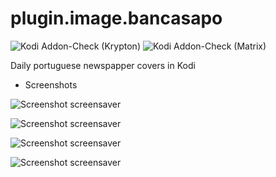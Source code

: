 # plugin.image.bancasapo

![Kodi Addon-Check (Krypton)](https://github.com/enen92/plugin.image.bancasapo/workflows/Kodi%20Addon-Check%20(Krypton)/badge.svg)
![Kodi Addon-Check (Matrix)](https://github.com/enen92/plugin.image.bancasapo/workflows/Kodi%20Addon-Check%20(Matrix)/badge.svg)

Daily portuguese newspapper covers in Kodi

* Screenshots

![Screenshot screensaver](https://github.com/enen92/plugin.image.bancasapo/blob/master/resources/images/screenshot-01.jpg?raw=true)

![Screenshot screensaver](https://github.com/enen92/plugin.image.bancasapo/blob/master/resources/images/screenshot-02.jpg?raw=true)

![Screenshot screensaver](https://github.com/enen92/plugin.image.bancasapo/blob/master/resources/images/screenshot-03.jpg?raw=true)

![Screenshot screensaver](https://github.com/enen92/plugin.image.bancasapo/blob/master/resources/images/screenshot-04.jpg?raw=true)
